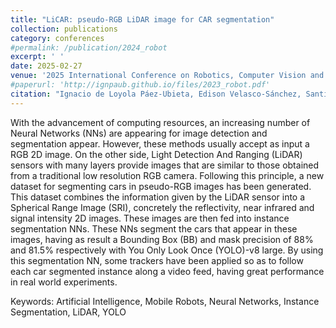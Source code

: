```yaml
---
title: "LiCAR: pseudo-RGB LiDAR image for CAR segmentation"
collection: publications
category: conferences
#permalink: /publication/2024_robot
excerpt: ' '
date: 2025-02-27
venue: '2025 International Conference on Robotics, Computer Vision and Intelligent Systems, Porto (Portugal), 25-27 February'
#paperurl: 'http://ignpaub.github.io/files/2023_robot.pdf'
citation: "Ignacio de Loyola Páez-Ubieta, Edison Velasco-Sánchez, Santiago T. Puente (2025). &quot;LiCAR: pseudo-RGB LiDAR image for CAR segmentation.&quot; <i>2025 5th International Conference on Robotics, Computer Vision and Intelligent Systems (ROBOVIS)</i>. Accepted, but awaiting presentation and publication."
---
```


With the advancement of computing resources, an increasing number of Neural Networks (NNs) are appearing for image detection and segmentation appear. However, these methods usually accept as input a RGB 2D image. On the other side, Light Detection And Ranging (LiDAR) sensors with many layers provide images that are similar to those obtained from a traditional low resolution RGB camera. Following this principle, a new dataset for segmenting cars in pseudo-RGB images has been generated. This dataset combines the information given by the LiDAR sensor into a Spherical Range Image (SRI), concretely the reflectivity, near infrared and signal intensity 2D images. These images are then fed into instance segmentation NNs. These NNs segment the cars that appear in these images, having as result a Bounding Box (BB) and mask precision of 88% and 81.5% respectively with You Only Look Once (YOLO)-v8 large. By using this segmentation NN, some trackers have been applied so as to follow each car segmented instance along a video feed, having great performance in real world experiments.

Keywords: Artificial Intelligence, Mobile Robots, Neural Networks, Instance Segmentation, LiDAR, YOLO
